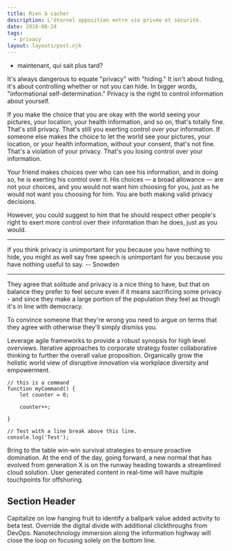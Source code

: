 ```yaml
---
title: Rien à cacher
description: L'éternel opposition entre vie privée et sécurité.
date: 2018-08-24
tags:
  - privacy
layout: layouts/post.njk
---
```


- maintenant, qui sait plus tard?

It's always dangerous to equate "privacy" with "hiding." It isn't about hiding, it's about controlling whether or not you can hide. In bigger words, "informational self-determination." Privacy is the right to control information about yourself.

If you make the choice that you are okay with the world seeing your pictures, your location, your health information, and so on, that's totally fine. That's still privacy. That's still you exerting control over your information. If someone else makes the choice to let the world see your pictures, your location, or your health information, without your consent, that's not fine. That's a violation of your privacy. That's you losing control over your information.

Your friend makes choices over who can see his information, and in doing so, he is exerting his control over it. His choices — a broad allowance — are not your choices, and you would not want him choosing for you, just as he would not want you choosing for him. You are both making valid privacy decisions.

However, you could suggest to him that he should respect other people's right to exert more control over their information than he does, just as you would.

-----

If you think privacy is unimportant for you because you have nothing to hide, you might as well say free speech is unimportant for you because you have nothing useful to say. -- Snowden

----

They agree that solitude and privacy is a nice thing to have, but that on balance they prefer to feel secure even if it means sacrificing some privacy - and since they make a large portion of the population they feel as though it's in line with democracy.

To convince someone that they're wrong you need to argue on terms that they agree with otherwise they'll simply dismiss you.

Leverage agile frameworks to provide a robust synopsis for high level overviews. Iterative approaches to corporate strategy foster collaborative thinking to further the overall value proposition. Organically grow the holistic world view of disruptive innovation via workplace diversity and empowerment.

``` js/2/4
// this is a command
function myCommand() {
	let counter = 0;

	counter++;

}

// Test with a line break above this line.
console.log('Test');
```

Bring to the table win-win survival strategies to ensure proactive domination. At the end of the day, going forward, a new normal that has evolved from generation X is on the runway heading towards a streamlined cloud solution. User generated content in real-time will have multiple touchpoints for offshoring.

## Section Header

Capitalize on low hanging fruit to identify a ballpark value added activity to beta test. Override the digital divide with additional clickthroughs from DevOps. Nanotechnology immersion along the information highway will close the loop on focusing solely on the bottom line.
